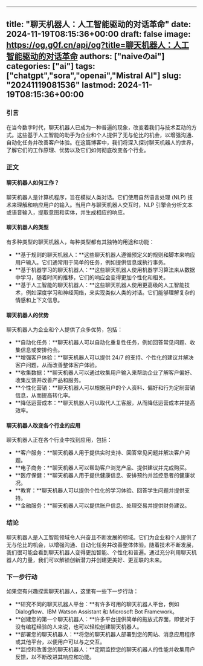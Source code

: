 
---
title: "聊天机器人：人工智能驱动的对话革命"
date: 2024-11-19T08:15:36+00:00
draft: false
image: https://og.g0f.cn/api/og?title=聊天机器人：人工智能驱动的对话革命
authors: ["naiveのai"]
categories: ["ai"]
tags: ["chatgpt","sora","openai","Mistral AI"]
slug: "20241119081536"
lastmod: 2024-11-19T08:15:36+00:00
---
### 引言

在当今数字时代，聊天机器人已成为一种普遍的现象，改变着我们与技术互动的方式。这些基于人工智能的助手为企业和个人提供了无与伦比的机会，以增强沟通、自动化任务并改善客户体验。在这篇博客中，我们将深入探讨聊天机器人的世界，了解它们的工作原理、优势以及它们如何彻底改变各个行业。

### 正文

#### 聊天机器人如何工作？

聊天机器人是计算机程序，旨在模拟人类对话。它们使用自然语言处理 (NLP) 技术来理解和响应用户的输入。当用户与聊天机器人交互时，NLP 引擎会分析文本或语音输入，提取意图和实体，并生成相应的响应。

#### 聊天机器人的类型

有多种类型的聊天机器人，每种类型都有其独特的用途和功能：

- **基于规则的聊天机器人：**这些聊天机器人遵循预定义的规则和脚本来响应用户输入。它们通常用于简单的任务，例如提供信息或执行事务。
- **基于机器学习的聊天机器人：**这些聊天机器人使用机器学习算法来从数据中学习，随着时间的推移，它们的响应会变得更加个性化和相关。
- **基于人工智能的聊天机器人：**这些聊天机器人使用更高级的人工智能技术，例如深度学习和神经网络，来实现类似人类的对话。它们能够理解复杂的情感和上下文信息。

#### 聊天机器人的优势

聊天机器人为企业和个人提供了众多优势，包括：

- **自动化任务：**聊天机器人可以自动化重复性任务，例如回答常见问题、收集信息或安排约会。
- **增强客户体验：**聊天机器人可以提供 24/7 的支持、个性化的建议并解决客户问题，从而改善整体客户体验。
- **收集数据：**聊天机器人可以通过收集用户输入来帮助企业了解客户偏好、收集反馈并改善产品和服务。
- **个性化营销：**聊天机器人可以根据用户的个人资料、偏好和行为定制营销信息，从而提高转化率。
- **降低运营成本：**聊天机器人可以取代人工客服，从而降低运营成本并提高效率。

#### 聊天机器人改变各个行业的应用

聊天机器人正在各个行业中找到应用，包括：

- **客户服务：**聊天机器人用于提供实时支持、回答常见问题并解决客户问题。
- **电子商务：**聊天机器人可以帮助客户浏览产品、提供建议并完成购买。
- **医疗保健：**聊天机器人用于提供健康信息、安排预约并监控患者的健康状况。
- **教育：**聊天机器人可以提供个性化的学习体验、回答学生问题并提供支持。
- **金融服务：**聊天机器人可以提供账户信息、处理交易并提供财务建议。

### 结论

聊天机器人是人工智能领域令人兴奋且不断发展的领域。它们为企业和个人提供了无与伦比的机会，以增强沟通、自动化任务并改善整体体验。随着技术不断发展，我们很可能会看到聊天机器人变得更加智能、个性化和普遍。通过充分利用聊天机器人的力量，我们可以解锁创新潜力并创建更美好、更互联的未来。

### 下一步行动

如果您有兴趣探索聊天机器人，这里有一些下一步行动：

- **研究不同的聊天机器人平台：**有许多可用的聊天机器人平台，例如 Dialogflow、IBM Watson Assistant 和 Microsoft Bot Framework。
- **创建您的第一个聊天机器人：**许多平台提供简单的拖放式界面，即使对于没有编程经验的人来说，也可以轻松创建聊天机器人。
- **部署您的聊天机器人：**将您的聊天机器人部署到您的网站、消息应用程序或其他平台，以便用户可以与之交互。
- **监控和改善您的聊天机器人：**定期监控您的聊天机器人的性能并收集用户反馈，以不断改进其响应和功能。